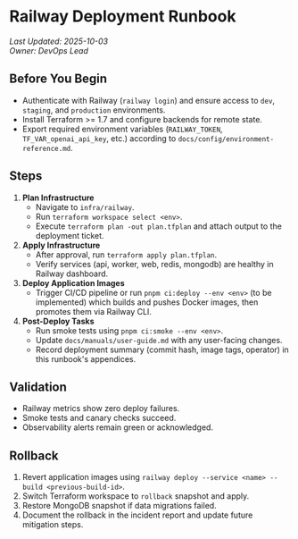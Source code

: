 # Railway Deployment Runbook

_Last Updated: 2025-10-03_<br>
_Owner: DevOps Lead_

## Before You Begin
- Authenticate with Railway (`railway login`) and ensure access to `dev`, `staging`, and `production` environments.
- Install Terraform >= 1.7 and configure backends for remote state.
- Export required environment variables (`RAILWAY_TOKEN`, `TF_VAR_openai_api_key`, etc.) according to `docs/config/environment-reference.md`.

## Steps
1. **Plan Infrastructure**
   - Navigate to `infra/railway`.
   - Run `terraform workspace select <env>`.
   - Execute `terraform plan -out plan.tfplan` and attach output to the deployment ticket.
2. **Apply Infrastructure**
   - After approval, run `terraform apply plan.tfplan`.
   - Verify services (api, worker, web, redis, mongodb) are healthy in Railway dashboard.
3. **Deploy Application Images**
   - Trigger CI/CD pipeline or run `pnpm ci:deploy --env <env>` (to be implemented) which builds and pushes Docker images, then promotes them via Railway CLI.
4. **Post-Deploy Tasks**
   - Run smoke tests using `pnpm ci:smoke --env <env>`.
   - Update `docs/manuals/user-guide.md` with any user-facing changes.
   - Record deployment summary (commit hash, image tags, operator) in this runbook's appendices.

## Validation
- Railway metrics show zero deploy failures.
- Smoke tests and canary checks succeed.
- Observability alerts remain green or acknowledged.

## Rollback
1. Revert application images using `railway deploy --service <name> --build <previous-build-id>`.
2. Switch Terraform workspace to `rollback` snapshot and apply.
3. Restore MongoDB snapshot if data migrations failed.
4. Document the rollback in the incident report and update future mitigation steps.
